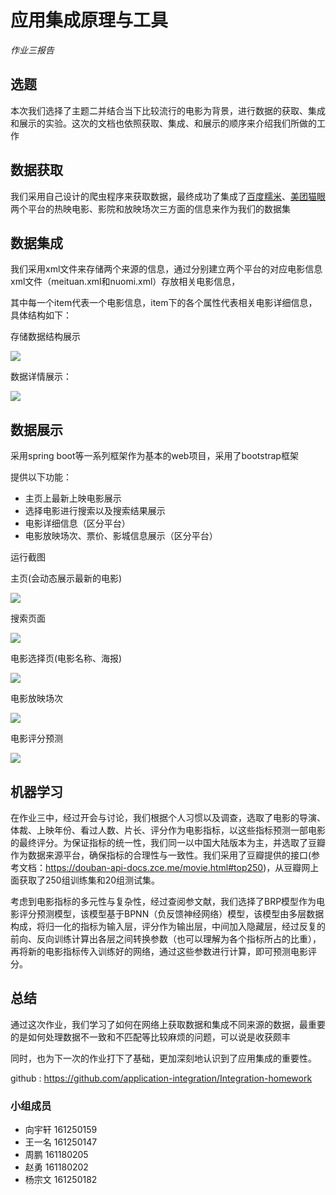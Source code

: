 # 应用集成原理与工具
*作业三报告*
## 选题

本次我们选择了主题二并结合当下比较流行的电影为背景，进行数据的获取、集成和展示的实验。这次的文档也依照获取、集成、和展示的顺序来介绍我们所做的工作

## 数据获取

我们采用自己设计的爬虫程序来获取数据，最终成功了集成了[百度糯米]()、[美团猫眼]()两个平台的热映电影、影院和放映场次三方面的信息来作为我们的数据集

## 数据集成

我们采用xml文件来存储两个来源的信息，通过分别建立两个平台的对应电影信息xml文件（meituan.xml和nuomi.xml）存放相关电影信息，

其中每一个item代表一个电影信息，item下的各个属性代表相关电影详细信息，具体结构如下：

存储数据结构展示

![](img/5.png)

数据详情展示：

![](img/6.png)

## 数据展示

采用spring boot等一系列框架作为基本的web项目，采用了bootstrap框架

提供以下功能：

* 主页上最新上映电影展示
* 选择电影进行搜索以及搜索结果展示
* 电影详细信息（区分平台）
* 电影放映场次、票价、影城信息展示（区分平台）

运行截图

主页(会动态展示最新的电影)

![](img/1.png)

搜索页面

![](img/4.png)

电影选择页(电影名称、海报)

![](img/2.png)

电影放映场次

![](img/3.png)

电影评分预测

![](img\7.png)

## 机器学习

在作业三中，经过开会与讨论，我们根据个人习惯以及调查，选取了电影的导演、体裁、上映年份、看过人数、片长、评分作为电影指标，以这些指标预测一部电影的最终评分。为保证指标的统一性，我们同一以中国大陆版本为主，并选取了豆瓣作为数据来源平台，确保指标的合理性与一致性。我们采用了豆瓣提供的接口(参考文档：https://douban-api-docs.zce.me/movie.html#top250)，从豆瓣网上面获取了250组训练集和20组测试集。

考虑到电影指标的多元性与复杂性，经过查阅参文献，我们选择了BRP模型作为电影评分预测模型，该模型基于BPNN（负反馈神经网络）模型，该模型由多层数据构成，将归一化的指标为输入层，评分作为输出层，中间加入隐藏层，经过反复的前向、反向训练计算出各层之间转换参数（也可以理解为各个指标所占的比重），再将新的电影指标传入训练好的网络，通过这些参数进行计算，即可预测电影评分。

## 总结

通过这次作业，我们学习了如何在网络上获取数据和集成不同来源的数据，最重要的是如何处理数据不一致和不匹配等比较麻烦的问题，可以说是收获颇丰

同时，也为下一次的作业打下了基础，更加深刻地认识到了应用集成的重要性。


github : https://github.com/application-integration/Integration-homework
### 小组成员

+ 向宇轩 161250159
+ 王一名 161250147
+ 周鹏     161180205
+ 赵勇     161180202
+ 杨宗文  161250182











